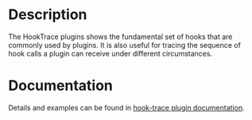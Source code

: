 # Description
The HookTrace plugins shows the fundamental set of hooks that are commonly used by plugins. It is also useful for tracing the sequence of hook calls a plugin can receive under different circumstances.

# Documentation
Details and examples can be found in [hook-trace plugin documentation](../../../doc/admin-guide/plugins/hook-trace.en.rst).

